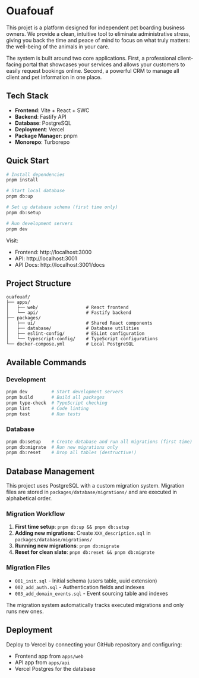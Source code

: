 # Ouafouaf

This projet is a platform designed for independent pet boarding business owners. We provide a clean, intuitive tool to eliminate administrative stress, giving you back the time and peace of mind to focus on what truly matters: the well-being of the animals in your care.

The system is built around two core applications. First, a professional client-facing portal that showcases your services and allows your customers to easily request bookings online. Second, a powerful CRM to manage all client and pet information in one place.

## Tech Stack

- **Frontend**: Vite + React + SWC
- **Backend**: Fastify API
- **Database**: PostgreSQL
- **Deployment**: Vercel
- **Package Manager**: pnpm
- **Monorepo**: Turborepo

## Quick Start

```bash
# Install dependencies
pnpm install

# Start local database
pnpm db:up

# Set up database schema (first time only)
pnpm db:setup

# Run development servers
pnpm dev
```

Visit:

- Frontend: http://localhost:3000
- API: http://localhost:3001
- API Docs: http://localhost:3001/docs

## Project Structure

```
ouafouaf/
├── apps/
│   ├── web/                  # React frontend
│   └── api/                  # Fastify backend
├── packages/
│   ├── ui/                   # Shared React components
│   ├── database/             # Database utilities
│   ├── eslint-config/        # ESLint configuration
│   └── typescript-config/    # TypeScript configurations
└── docker-compose.yml        # Local PostgreSQL
```

## Available Commands

### Development

```bash
pnpm dev         # Start development servers
pnpm build       # Build all packages
pnpm type-check  # TypeScript checking
pnpm lint        # Code linting
pnpm test        # Run tests
```

### Database

```bash
pnpm db:setup    # Create database and run all migrations (first time)
pnpm db:migrate  # Run new migrations only
pnpm db:reset    # Drop all tables (destructive!)
```

## Database Management

This project uses PostgreSQL with a custom migration system. Migration files are stored in `packages/database/migrations/` and are executed in alphabetical order.

### Migration Workflow

1. **First time setup**: `pnpm db:up && pnpm db:setup`
2. **Adding new migrations**: Create `XXX_description.sql` in `packages/database/migrations/`
3. **Running new migrations**: `pnpm db:migrate`
4. **Reset for clean slate**: `pnpm db:reset && pnpm db:migrate`

### Migration Files

- `001_init.sql` - Initial schema (users table, uuid extension)
- `002_add_auth.sql` - Authentication fields and indexes
- `003_add_domain_events.sql` - Event sourcing table and indexes

The migration system automatically tracks executed migrations and only runs new ones.

## Deployment

Deploy to Vercel by connecting your GitHub repository and configuring:

- Frontend app from `apps/web`
- API app from `apps/api`
- Vercel Postgres for the database
